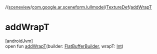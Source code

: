 //[sceneview](../../../index.md)/[com.google.ar.sceneform.lullmodel](../index.md)/[TextureDef](index.md)/[addWrapT](add-wrap-t.md)

# addWrapT

[androidJvm]\
open fun [addWrapT](add-wrap-t.md)(builder: [FlatBufferBuilder](../../com.google.flatbuffers/-flat-buffer-builder/index.md), wrapT: [Int](https://kotlinlang.org/api/latest/jvm/stdlib/kotlin/-int/index.html))
